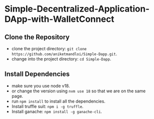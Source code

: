# Simple-Decentralized-Application-DApp-with-WalletConnect

## Clone the Repository

- clone the project directory: `git clone https://github.com/aniketmandloi/Simple-Dapp.git`.
- change into the project directory: `cd Simple-Dapp`.

## Install Dependencies

- make sure you use node v18.
- or change the version using `nvm use 18` so that we are on the same page.
- run `npm install` to install all the dependencies.
- Install truffle suit: `npm i -g truffle`.
- Install ganache: `npm install -g ganache-cli`.
